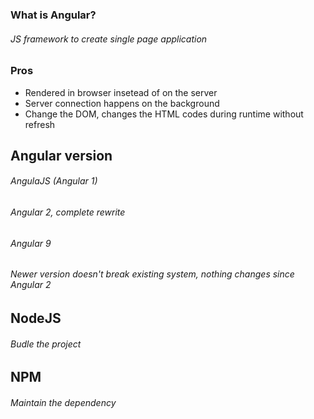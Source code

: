 ### What is Angular?
###### JS framework to create single page application

### Pros
* Rendered in browser insetead of on the server
* Server connection happens on the background
* Change the DOM, changes the HTML codes during runtime without refresh

## Angular version
###### AngulaJS (Angular 1)
###### Angular 2, complete rewrite
###### Angular 9
###### Newer version doesn't break existing system, nothing changes since Angular 2

## NodeJS
###### Budle the project

## NPM
###### Maintain the dependency
